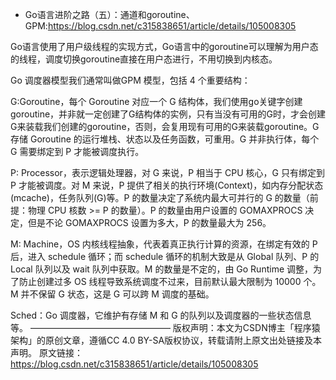 + Go语言进阶之路（五）：通道和goroutine、GPM:<https://blog.csdn.net/c315838651/article/details/105008305>

Go语言使用了用户级线程的实现方式，Go语言中的goroutine可以理解为用户态的线程，调度切换goroutine直接在用户态进行，不用切换到内核态。

Go 调度器模型我们通常叫做GPM 模型，包括 4 个重要结构：

G:Goroutine，每个 Goroutine 对应一个 G 结构体，我们使用go关键字创建goroutine，并非就一定创建了G结构体的实例，只有当没有可用的G时，才会创建G来装载我们创建的goroutine，否则，会复用现有可用的G来装载goroutine。G 存储 Goroutine 的运行堆栈、状态以及任务函数，可重用。G 并非执行体，每个 G 需要绑定到 P 才能被调度执行。

P: Processor，表示逻辑处理器，对 G 来说，P 相当于 CPU 核心，G 只有绑定到 P 才能被调度。对 M 来说，P 提供了相关的执行环境(Context)，如内存分配状态(mcache)，任务队列(G)等。P 的数量决定了系统内最大可并行的 G 的数量（前提：物理 CPU 核数 >= P 的数量）。P 的数量由用户设置的 GOMAXPROCS 决定，但是不论 GOMAXPROCS 设置为多大，P 的数量最大为 256。

M: Machine，OS 内核线程抽象，代表着真正执行计算的资源，在绑定有效的 P 后，进入 schedule 循环；而 schedule 循环的机制大致是从 Global 队列、P 的 Local 队列以及 wait 队列中获取。M 的数量是不定的，由 Go Runtime 调整，为了防止创建过多 OS 线程导致系统调度不过来，目前默认最大限制为 10000 个。M 并不保留 G 状态，这是 G 可以跨 M 调度的基础。

Sched：Go 调度器，它维护有存储 M 和 G 的队列以及调度器的一些状态信息等。
————————————————
版权声明：本文为CSDN博主「程序猿架构」的原创文章，遵循CC 4.0 BY-SA版权协议，转载请附上原文出处链接及本声明。
原文链接：https://blog.csdn.net/c315838651/article/details/105008305

